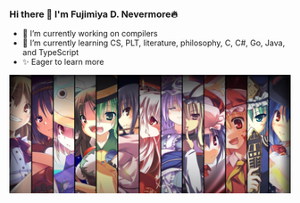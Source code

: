 ### Hi there 👋 I'm Fujimiya D. Nevermore🔥

- 🔭 I’m currently working on compilers
- 🌱 I’m currently learning CS, PLT, literature, philosophy, C, C#, Go, Java, and TypeScript
- ✨ Eager to learn more

![touhou](./touhou.jpg)

<!--
**DongchengWang/DongchengWang** is a ✨ _special_ ✨ repository because its `README.md` (this file) appears on your GitHub profile.

Here are some ideas to get you started:

- 👯 I’m looking to collaborate on ...
- 🤔 I’m looking for help with ...
- 💬 Ask me about ...
- 📫 How to reach me: ...
- 😄 Pronouns: ...
- ⚡ Fun fact: ...
-->
